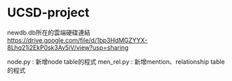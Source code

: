 # UCSD-project

newdb.db所在的雲端硬碟連結
https://drive.google.com/file/d/1bp3HdMGZYYX-8Lhq21i2EkP0sk3Av5iV/view?usp=sharing


node.py : 新增node table的程式 
men_rel.py : 新增mention、relationship table的程式


